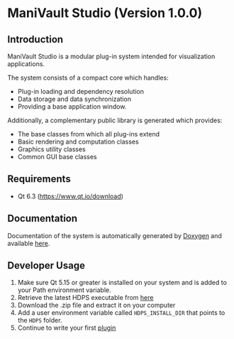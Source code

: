 # ManiVault Studio (Version 1.0.0)

## Introduction

ManiVault Studio is a modular plug-in system intended for visualization applications.

The system consists of a compact core which handles:

* Plug-in loading and dependency resolution
* Data storage and data synchronization
* Providing a base application window.

Additionally, a complementary public library is generated which provides:

* The base classes from which all plug-ins extend
* Basic rendering and computation classes
* Graphics utility classes
* Common GUI base classes

## Requirements

* Qt 6.3 (https://www.qt.io/download)

## Documentation
Documentation of the system is automatically generated by [Doxygen](http://www.doxygen.nl/) and available [here](hdps.github.io/documentation).

## Developer Usage

1. Make sure Qt 5.15 or greater is installed on your system and is added to your Path environment variable.
2. Retrieve the latest HDPS executable from [here](https://github.com/hdps/PublicWiki/releases/tag/v0.0.3)
3. Download the .zip file and extract it on your computer
4. Add a user environment variable called `HDPS_INSTALL_DIR` that points to the `HDPS` folder.
5. Continue to write your first [plugin](https://github.com/hdps/PublicWiki/wiki/Writing-your-first-Plugin)
